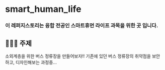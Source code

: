 # smart_human_life
### 이 레퍼지스토리는 융합 전공인 **스마트휴먼 라이프** 과목을 위한 곳 입니다.

## 👨🏻‍🏫 주제
소외계층을 위한 버스 정류장을 만들어보자!!
기존에 있던 버스 정류장의 취약점을 보안하고, 디자인해보는 과정중...

